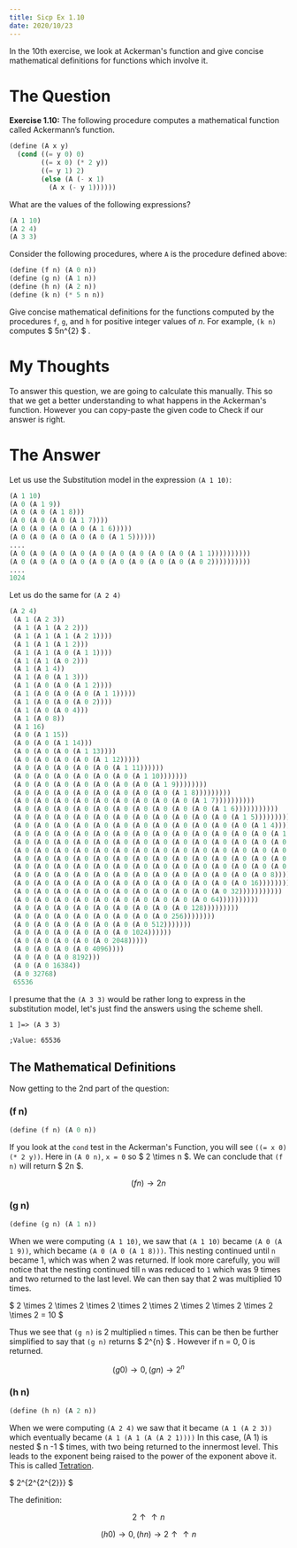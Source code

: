 ```yaml
---
title: Sicp Ex 1.10
date: 2020/10/23
---
```


In the 10th exercise, we look at Ackerman's function
and give concise mathematical definitions for 
functions which involve it.

# The Question

**Exercise 1.10:** The following procedure computes a mathematical
function called Ackermann’s function.

```scheme
(define (A x y)
  (cond ((= y 0) 0)
        ((= x 0) (* 2 y))
        ((= y 1) 2)
        (else (A (- x 1)
	      (A x (- y 1))))))
```

What are the values of the following expressions?
```scheme
(A 1 10)
(A 2 4)
(A 3 3)
```
Consider the following procedures, where `A` is the procedure defined above:

```scheme
(define (f n) (A 0 n))
(define (g n) (A 1 n))
(define (h n) (A 2 n))
(define (k n) (* 5 n n))
```

Give concise mathematical definitions for the functions computed
by the procedures `f`, `g`, and `h` for positive integer values of *n*. For
example, `(k n)` computes $ 5n^{2} $ .

# My Thoughts

To answer this question, we are going to calculate this manually.
This so that we get a better understanding to what happens in the
Ackerman's function. However you can copy-paste the given code
to Check if our answer is right.

# The Answer

Let us use the Substitution model in the expression `(A 1 10)`:

```scheme
(A 1 10)
(A 0 (A 1 9))
(A 0 (A 0 (A 1 8)))
(A 0 (A 0 (A 0 (A 1 7))))
(A 0 (A 0 (A 0 (A 0 (A 1 6)))))
(A 0 (A 0 (A 0 (A 0 (A 0 (A 1 5))))))
....
(A 0 (A 0 (A 0 (A 0 (A 0 (A 0 (A 0 (A 0 (A 0 (A 1 1))))))))))
(A 0 (A 0 (A 0 (A 0 (A 0 (A 0 (A 0 (A 0 (A 0 (A 0 2))))))))))
....
1024
```

Let us do the same for `(A 2 4)`

```scheme
(A 2 4) 
 (A 1 (A 2 3)) 
 (A 1 (A 1 (A 2 2))) 
 (A 1 (A 1 (A 1 (A 2 1)))) 
 (A 1 (A 1 (A 1 2))) 
 (A 1 (A 1 (A 0 (A 1 1)))) 
 (A 1 (A 1 (A 0 2))) 
 (A 1 (A 1 4)) 
 (A 1 (A 0 (A 1 3))) 
 (A 1 (A 0 (A 0 (A 1 2)))) 
 (A 1 (A 0 (A 0 (A 0 (A 1 1))))) 
 (A 1 (A 0 (A 0 (A 0 2)))) 
 (A 1 (A 0 (A 0 4))) 
 (A 1 (A 0 8)) 
 (A 1 16) 
 (A 0 (A 1 15)) 
 (A 0 (A 0 (A 1 14))) 
 (A 0 (A 0 (A 0 (A 1 13)))) 
 (A 0 (A 0 (A 0 (A 0 (A 1 12))))) 
 (A 0 (A 0 (A 0 (A 0 (A 0 (A 1 11)))))) 
 (A 0 (A 0 (A 0 (A 0 (A 0 (A 0 (A 1 10))))))) 
 (A 0 (A 0 (A 0 (A 0 (A 0 (A 0 (A 0 (A 1 9)))))))) 
 (A 0 (A 0 (A 0 (A 0 (A 0 (A 0 (A 0 (A 0 (A 1 8))))))))) 
 (A 0 (A 0 (A 0 (A 0 (A 0 (A 0 (A 0 (A 0 (A 0 (A 1 7)))))))))) 
 (A 0 (A 0 (A 0 (A 0 (A 0 (A 0 (A 0 (A 0 (A 0 (A 0 (A 1 6))))))))))) 
 (A 0 (A 0 (A 0 (A 0 (A 0 (A 0 (A 0 (A 0 (A 0 (A 0 (A 0 (A 1 5)))))))))))) 
 (A 0 (A 0 (A 0 (A 0 (A 0 (A 0 (A 0 (A 0 (A 0 (A 0 (A 0 (A 0 (A 1 4))))))))))))) 
 (A 0 (A 0 (A 0 (A 0 (A 0 (A 0 (A 0 (A 0 (A 0 (A 0 (A 0 (A 0 (A 0 (A 1 3)))))))))))))) 
 (A 0 (A 0 (A 0 (A 0 (A 0 (A 0 (A 0 (A 0 (A 0 (A 0 (A 0 (A 0 (A 0 (A 0 (A 1 2))))))))))))))) 
 (A 0 (A 0 (A 0 (A 0 (A 0 (A 0 (A 0 (A 0 (A 0 (A 0 (A 0 (A 0 (A 0 (A 0 (A 0 (A 1 1)))))))))))))))) 
 (A 0 (A 0 (A 0 (A 0 (A 0 (A 0 (A 0 (A 0 (A 0 (A 0 (A 0 (A 0 (A 0 (A 0 (A 0 2))))))))))))))) 
 (A 0 (A 0 (A 0 (A 0 (A 0 (A 0 (A 0 (A 0 (A 0 (A 0 (A 0 (A 0 (A 0 (A 0 4)))))))))))))) 
 (A 0 (A 0 (A 0 (A 0 (A 0 (A 0 (A 0 (A 0 (A 0 (A 0 (A 0 (A 0 (A 0 8))))))))))))) 
 (A 0 (A 0 (A 0 (A 0 (A 0 (A 0 (A 0 (A 0 (A 0 (A 0 (A 0 (A 0 16)))))))))))) 
 (A 0 (A 0 (A 0 (A 0 (A 0 (A 0 (A 0 (A 0 (A 0 (A 0 (A 0 32))))))))))) 
 (A 0 (A 0 (A 0 (A 0 (A 0 (A 0 (A 0 (A 0 (A 0 (A 0 64)))))))))) 
 (A 0 (A 0 (A 0 (A 0 (A 0 (A 0 (A 0 (A 0 (A 0 128))))))))) 
 (A 0 (A 0 (A 0 (A 0 (A 0 (A 0 (A 0 (A 0 256)))))))) 
 (A 0 (A 0 (A 0 (A 0 (A 0 (A 0 (A 0 512))))))) 
 (A 0 (A 0 (A 0 (A 0 (A 0 (A 0 1024)))))) 
 (A 0 (A 0 (A 0 (A 0 (A 0 2048))))) 
 (A 0 (A 0 (A 0 (A 0 4096)))) 
 (A 0 (A 0 (A 0 8192))) 
 (A 0 (A 0 16384)) 
 (A 0 32768) 
 65536 
```

I presume that the `(A 3 3)` would be rather long to express
in the substitution model, let's just find the answers using 
the scheme shell.

```
1 ]=> (A 3 3)

;Value: 65536
```

## The Mathematical Definitions

Now getting to the 2nd part of the question:

### (f n)

```scheme
(define (f n) (A 0 n))
```
If you look at the `cond` test in the Ackerman's Function, you will
see `((= x 0) (* 2 y))`. Here in `(A 0 n)`, `x = 0` so $ 2 \times n $.
We can conclude that `(f n)` will return $ 2n $.

$$ (f n) \rightarrow 2n $$

### (g n)

```scheme
(define (g n) (A 1 n))
```

When we were computing `(A 1 10)`, we saw that `(A 1 10)`
became `(A 0 (A 1 9))`, which became `(A 0 (A 0 (A 1 8)))`.
This nesting continued until `n` became 1, which was when 
2 was returned. If look more carefully, you will notice
that the nesting continued till `n` was reduced to `1`
which was 9 times and two returned to the last level.
We can then say that 2 was multiplied 10 times.

$ 2 \times 2 \times 2 \times 2 \times 2 \times 2 \times 2 \times 2 \times 2 \times 2 = 10 $

Thus we see that `(g n)` is 2 multiplied `n` times.
This can be then be further simplified to say that
`(g n)` returns $ 2^{n} $ . However if n = 0, 0 is returned.

$$ (g 0) \rightarrow 0, (g n) \rightarrow 2^{n}$$

### (h n)

```scheme
(define (h n) (A 2 n))
```

When we were computing `(A 2 4)` we saw that it became
`(A 1 (A 2 3))` which eventually became `(A 1 (A 1 (A (A 2 1))))`
In this case, (A 1) is nested $ n -1 $ times, with two being
returned to the innermost level. This leads to the exponent 
being raised to the power of the exponent above it. 
This is called [Tetration](https://en.wikipedia.org/wiki/Tetration). 

$ 2^{2^{2^{2}}} $

The definition:

$$ 2 \uparrow \uparrow n $$

$$ (h 0) \rightarrow 0, (h n) \rightarrow 2 \uparrow \uparrow n$$

